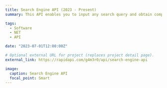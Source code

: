 ```yaml
---
title: Search Engine API (2023 - Present)
summary: This API enables you to input any search query and obtain comprehensive results from various search engines, including Google Search. By leveraging the direct access to SERP, this API facilitates easy access, analysis, and utilization of web search data. Whether you’re looking to enhance your information gathering capabilities or power your search-based application, the integration with Google Search and insights from the SERP will substantially boost your efficiency and reach.

tags:
  - Software
  - NET
  - API

date: "2023-07-01T12:00:00Z"

# Optional external URL for project (replaces project detail page).
external_link: https://rapidapi.com/g4m3r0/api/search-engine-api

image:
  caption: Search Engine API
  focal_point: Smart
---
```

